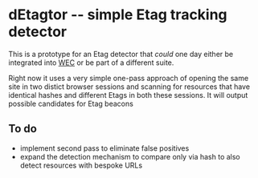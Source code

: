 # dEtagtor -- simple Etag tracking detector

This is a prototype for an Etag detector that *could* one day either be integrated into [WEC](https://github.com/EU-EDPS/website-evidence-collector) or be part of a different suite.

Right now it uses a very simple one-pass approach of opening the same site in two distict browser sessions and scanning for resources that have identical hashes and different Etags in both these sessions.
It will output possible candidates for Etag beacons

## To do

* implement second pass to eliminate false positives
* expand the detection mechanism to compare only via hash to also detect resources with bespoke URLs